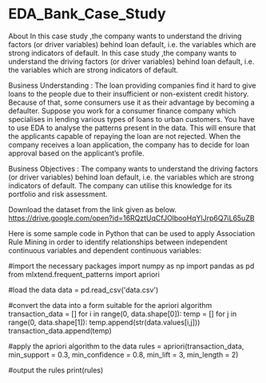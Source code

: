 # EDA_Bank_Case_Study
About In this case study ,the company wants to understand the driving factors (or driver variables) behind loan default, i.e. the variables which are strong indicators of default.
In this case study ,the company wants to understand the driving factors (or driver variables) behind loan default, i.e. the variables which are strong indicators of default.

Business Understanding : The loan providing companies find it hard to give loans to the people due to their insufficient or non-existent credit history. Because of that, some consumers use it as their advantage by becoming a defaulter. Suppose you work for a consumer finance company which specialises in lending various types of loans to urban customers. You have to use EDA to analyse the patterns present in the data. This will ensure that the applicants capable of repaying the loan are not rejected. When the company receives a loan application, the company has to decide for loan approval based on the applicant’s profile.

Business Objectives : The company wants to understand the driving factors (or driver variables) behind loan default, i.e. the variables which are strong indicators of default. The company can utilise this knowledge for its portfolio and risk assessment.

Download the dataset from the link given as below. 
https://drive.google.com/open?id=16RQztUqCfJOlbooHqYlJrp6Q7iL65uZB

Here is some sample code in Python that can be used to apply Association Rule Mining in order to identify relationships between independent continuous variables and dependent continuous variables:

#import the necessary packages
import numpy as np
import pandas as pd
from mlxtend.frequent_patterns import apriori

#load the data
data = pd.read_csv('data.csv')

#convert the data into a form suitable for the apriori algorithm
transaction_data = []
for i in range(0, data.shape[0]):
    temp = []
    for j in range(0, data.shape[1]):
        temp.append(str(data.values[i,j]))
    transaction_data.append(temp)

#apply the apriori algorithm to the data
rules = apriori(transaction_data, min_support = 0.3, min_confidence = 0.8, min_lift = 3, min_length = 2)

#output the rules
print(rules)
